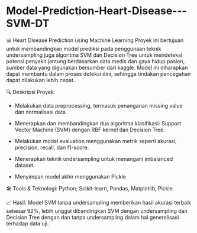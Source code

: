 # Model-Prediction-Heart-Disease---SVM-DT

📊 Heart Disease Prediction using Machine Learning
Proyek ini bertujuan untuk membandingkan model prediksi pada penggunaan teknik undersampling juga algoritma SVM dan Decision Tree untuk mendeteksi potensi penyakit jantung berdasarkan data medis dan gaya hidup pasien, sumber data yang digunakan bersumber dari kaggle. Model ini diharapkan dapat membantu dalam proses deteksi dini, sehingga tindakan pencegahan dapat dilakukan lebih cepat.

🔍 Deskripsi Proyek:

- Melakukan data preprocessing, termasuk penanganan missing value dan normalisasi data.

- Menerapkan dan membandingkan dua algoritma klasifikasi: Support Vector Machine (SVM) dengan RBF kernel dan Decision Tree.

- Melakukan model evaluation menggunakan metrik seperti akurasi, precision, recall, dan f1-score.

- Menerapkan teknik undersampling untuk menangani imbalanced dataset.

- Menyimpan model akhir menggunakan Pickle

🛠 Tools & Teknologi: Python, Scikit-learn, Pandas, Matplotlib, Pickle.

📈 Hasil: Model SVM tanpa undersampling memberikan hasil akurasi terbaik sebesar 92%, lebih unggul dibandingkan SVM dengan undersampling dan Decision Tree dengan dan tanpa undersampling dalam hal generalisasi terhadap data uji.
